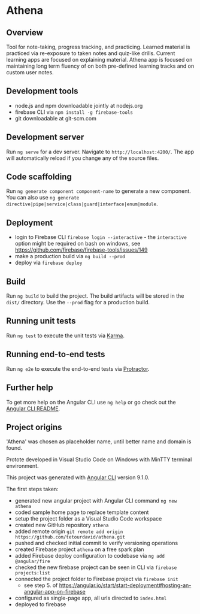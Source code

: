 # Athena

## Overview
Tool for note-taking, progress tracking, and practicing.
Learned material is practiced via re-exposure to taken notes and quiz-like drills.
Current learning apps are focused on explaining material. Athena app is focused on maintaining long term fluency of on both pre-defined learning tracks and on custom user notes.

## Development tools
 - node.js and npm downloadable jointly at nodejs.org
 - firebase CLI via `npm install -g firebase-tools`
 - git downloadable at git-scm.com

## Development server

Run `ng serve` for a dev server. Navigate to `http://localhost:4200/`. The app will automatically reload if you change any of the source files.

## Code scaffolding

Run `ng generate component component-name` to generate a new component. You can also use `ng generate directive|pipe|service|class|guard|interface|enum|module`.

## Deployment
 - login to Firebase CLI `firebase login --interactive`
		- the `interactive` option might be required on bash on windows, see https://github.com/firebase/firebase-tools/issues/149
 - make a production build via `ng build --prod`
 - deploy via `firebase deploy`

## Build

Run `ng build` to build the project. The build artifacts will be stored in the `dist/` directory. Use the `--prod` flag for a production build.

## Running unit tests

Run `ng test` to execute the unit tests via [Karma](https://karma-runner.github.io).

## Running end-to-end tests

Run `ng e2e` to execute the end-to-end tests via [Protractor](http://www.protractortest.org/).

## Further help

To get more help on the Angular CLI use `ng help` or go check out the [Angular CLI README](https://github.com/angular/angular-cli/blob/master/README.md).

## Project origins

'Athena' was chosen as placeholder name, until better name and domain is found.

Protote developed in Visual Studio Code on Windows with MinTTY terminal environment.

This project was generated with [Angular CLI](https://github.com/angular/angular-cli) version 9.1.0.

The first steps taken:
 - generated new angular project with Angular CLI command `ng new athena`
 - coded sample home page to replace template content
 - setup the project folder as a Visual Studio Code workspace
 - created new GitHub repository `athena`
 - added remote origin `git remote add origin https://github.com/tetourdavid/athena.git`
 - pushed and checked initial commit to verify versioning operations
 - created Firebase project `athena` on a free spark plan
 - added Firebase deploy configuration to codebase via `ng add @angular/fire`
 - checked the new firebase project can be seen in CLI via `firebase projects:list`
 - connected the project folder to Firebase project via `firebase init`
	- see step 5. of https://angular.io/start/start-deployment#hosting-an-angular-app-on-firebase
  - configured as single-page app, all urls directed to `index.html`
 - deployed to firebase
